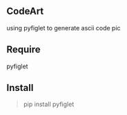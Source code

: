 ## CodeArt


using pyfiglet to generate ascii code pic

## Require

pyfiglet

## Install

> pip install pyfiglet